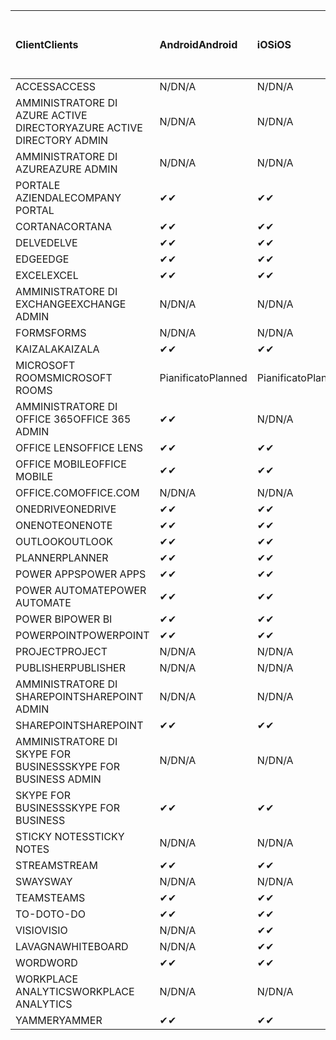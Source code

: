 <!-- This file is generated automatically. Changes made to this file will be overwritten.-->
|<span data-ttu-id="00f2f-101">Client</span><span class="sxs-lookup"><span data-stu-id="00f2f-101">Clients</span></span>|<span data-ttu-id="00f2f-102">Android</span><span class="sxs-lookup"><span data-stu-id="00f2f-102">Android</span></span>|<span data-ttu-id="00f2f-103">iOS</span><span class="sxs-lookup"><span data-stu-id="00f2f-103">iOS</span></span>|<span data-ttu-id="00f2f-104">Mac</span><span class="sxs-lookup"><span data-stu-id="00f2f-104">Mac</span></span>|<span data-ttu-id="00f2f-105">Windows 10</span><span class="sxs-lookup"><span data-stu-id="00f2f-105">Windows 10</span></span><br><span data-ttu-id="00f2f-106">Desktop</span><span class="sxs-lookup"><span data-stu-id="00f2f-106">Desktop</span></span>|<span data-ttu-id="00f2f-107">Windows 10</span><span class="sxs-lookup"><span data-stu-id="00f2f-107">Windows 10</span></span><br><span data-ttu-id="00f2f-108">App moderne</span><span class="sxs-lookup"><span data-stu-id="00f2f-108">Modern Apps</span></span>|
|:-|:-|:-|:-|:-|:-|
|<span data-ttu-id="00f2f-109">ACCESS</span><span class="sxs-lookup"><span data-stu-id="00f2f-109">ACCESS</span></span>|<span data-ttu-id="00f2f-110">N/D</span><span class="sxs-lookup"><span data-stu-id="00f2f-110">N/A</span></span>|<span data-ttu-id="00f2f-111">N/D</span><span class="sxs-lookup"><span data-stu-id="00f2f-111">N/A</span></span>|<span data-ttu-id="00f2f-112">N/D</span><span class="sxs-lookup"><span data-stu-id="00f2f-112">N/A</span></span>|<span data-ttu-id="00f2f-113">✔</span><span class="sxs-lookup"><span data-stu-id="00f2f-113">✔</span></span>|<span data-ttu-id="00f2f-114">N/D</span><span class="sxs-lookup"><span data-stu-id="00f2f-114">N/A</span></span>|
|<span data-ttu-id="00f2f-115">AMMINISTRATORE DI AZURE ACTIVE DIRECTORY</span><span class="sxs-lookup"><span data-stu-id="00f2f-115">AZURE ACTIVE DIRECTORY ADMIN</span></span>|<span data-ttu-id="00f2f-116">N/D</span><span class="sxs-lookup"><span data-stu-id="00f2f-116">N/A</span></span>|<span data-ttu-id="00f2f-117">N/D</span><span class="sxs-lookup"><span data-stu-id="00f2f-117">N/A</span></span>|<span data-ttu-id="00f2f-118">N/D</span><span class="sxs-lookup"><span data-stu-id="00f2f-118">N/A</span></span>|<span data-ttu-id="00f2f-119">✔</span><span class="sxs-lookup"><span data-stu-id="00f2f-119">✔</span></span>|<span data-ttu-id="00f2f-120">N/D</span><span class="sxs-lookup"><span data-stu-id="00f2f-120">N/A</span></span>|
|<span data-ttu-id="00f2f-121">AMMINISTRATORE DI AZURE</span><span class="sxs-lookup"><span data-stu-id="00f2f-121">AZURE ADMIN</span></span>|<span data-ttu-id="00f2f-122">N/D</span><span class="sxs-lookup"><span data-stu-id="00f2f-122">N/A</span></span>|<span data-ttu-id="00f2f-123">N/D</span><span class="sxs-lookup"><span data-stu-id="00f2f-123">N/A</span></span>|<span data-ttu-id="00f2f-124">N/D</span><span class="sxs-lookup"><span data-stu-id="00f2f-124">N/A</span></span>|<span data-ttu-id="00f2f-125">N/D</span><span class="sxs-lookup"><span data-stu-id="00f2f-125">N/A</span></span>|<span data-ttu-id="00f2f-126">N/D</span><span class="sxs-lookup"><span data-stu-id="00f2f-126">N/A</span></span>|
|<span data-ttu-id="00f2f-127">PORTALE AZIENDALE</span><span class="sxs-lookup"><span data-stu-id="00f2f-127">COMPANY PORTAL</span></span>|<span data-ttu-id="00f2f-128">✔</span><span class="sxs-lookup"><span data-stu-id="00f2f-128">✔</span></span>|<span data-ttu-id="00f2f-129">✔</span><span class="sxs-lookup"><span data-stu-id="00f2f-129">✔</span></span>|<span data-ttu-id="00f2f-130">✔</span><span class="sxs-lookup"><span data-stu-id="00f2f-130">✔</span></span>|<span data-ttu-id="00f2f-131">N/D</span><span class="sxs-lookup"><span data-stu-id="00f2f-131">N/A</span></span>|<span data-ttu-id="00f2f-132">✔</span><span class="sxs-lookup"><span data-stu-id="00f2f-132">✔</span></span>|
|<span data-ttu-id="00f2f-133">CORTANA</span><span class="sxs-lookup"><span data-stu-id="00f2f-133">CORTANA</span></span>|<span data-ttu-id="00f2f-134">✔</span><span class="sxs-lookup"><span data-stu-id="00f2f-134">✔</span></span>|<span data-ttu-id="00f2f-135">✔</span><span class="sxs-lookup"><span data-stu-id="00f2f-135">✔</span></span>|<span data-ttu-id="00f2f-136">N/D</span><span class="sxs-lookup"><span data-stu-id="00f2f-136">N/A</span></span>|<span data-ttu-id="00f2f-137">N/D</span><span class="sxs-lookup"><span data-stu-id="00f2f-137">N/A</span></span>|<span data-ttu-id="00f2f-138">✔</span><span class="sxs-lookup"><span data-stu-id="00f2f-138">✔</span></span>|
|<span data-ttu-id="00f2f-139">DELVE</span><span class="sxs-lookup"><span data-stu-id="00f2f-139">DELVE</span></span>|<span data-ttu-id="00f2f-140">✔</span><span class="sxs-lookup"><span data-stu-id="00f2f-140">✔</span></span>|<span data-ttu-id="00f2f-141">✔</span><span class="sxs-lookup"><span data-stu-id="00f2f-141">✔</span></span>|<span data-ttu-id="00f2f-142">N/D</span><span class="sxs-lookup"><span data-stu-id="00f2f-142">N/A</span></span>|<span data-ttu-id="00f2f-143">N/D</span><span class="sxs-lookup"><span data-stu-id="00f2f-143">N/A</span></span>|<span data-ttu-id="00f2f-144">N/D</span><span class="sxs-lookup"><span data-stu-id="00f2f-144">N/A</span></span>|
|<span data-ttu-id="00f2f-145">EDGE</span><span class="sxs-lookup"><span data-stu-id="00f2f-145">EDGE</span></span>|<span data-ttu-id="00f2f-146">✔</span><span class="sxs-lookup"><span data-stu-id="00f2f-146">✔</span></span>|<span data-ttu-id="00f2f-147">✔</span><span class="sxs-lookup"><span data-stu-id="00f2f-147">✔</span></span>|<span data-ttu-id="00f2f-148">N/D</span><span class="sxs-lookup"><span data-stu-id="00f2f-148">N/A</span></span>|<span data-ttu-id="00f2f-149">✔</span><span class="sxs-lookup"><span data-stu-id="00f2f-149">✔</span></span>|<span data-ttu-id="00f2f-150">N/D</span><span class="sxs-lookup"><span data-stu-id="00f2f-150">N/A</span></span>|
|<span data-ttu-id="00f2f-151">EXCEL</span><span class="sxs-lookup"><span data-stu-id="00f2f-151">EXCEL</span></span>|<span data-ttu-id="00f2f-152">✔</span><span class="sxs-lookup"><span data-stu-id="00f2f-152">✔</span></span>|<span data-ttu-id="00f2f-153">✔</span><span class="sxs-lookup"><span data-stu-id="00f2f-153">✔</span></span>|<span data-ttu-id="00f2f-154">✔</span><span class="sxs-lookup"><span data-stu-id="00f2f-154">✔</span></span>|<span data-ttu-id="00f2f-155">✔</span><span class="sxs-lookup"><span data-stu-id="00f2f-155">✔</span></span>|<span data-ttu-id="00f2f-156">✔</span><span class="sxs-lookup"><span data-stu-id="00f2f-156">✔</span></span>|
|<span data-ttu-id="00f2f-157">AMMINISTRATORE DI EXCHANGE</span><span class="sxs-lookup"><span data-stu-id="00f2f-157">EXCHANGE ADMIN</span></span>|<span data-ttu-id="00f2f-158">N/D</span><span class="sxs-lookup"><span data-stu-id="00f2f-158">N/A</span></span>|<span data-ttu-id="00f2f-159">N/D</span><span class="sxs-lookup"><span data-stu-id="00f2f-159">N/A</span></span>|<span data-ttu-id="00f2f-160">N/D</span><span class="sxs-lookup"><span data-stu-id="00f2f-160">N/A</span></span>|<span data-ttu-id="00f2f-161">✔</span><span class="sxs-lookup"><span data-stu-id="00f2f-161">✔</span></span>|<span data-ttu-id="00f2f-162">N/D</span><span class="sxs-lookup"><span data-stu-id="00f2f-162">N/A</span></span>|
|<span data-ttu-id="00f2f-163">FORMS</span><span class="sxs-lookup"><span data-stu-id="00f2f-163">FORMS</span></span>|<span data-ttu-id="00f2f-164">N/D</span><span class="sxs-lookup"><span data-stu-id="00f2f-164">N/A</span></span>|<span data-ttu-id="00f2f-165">N/D</span><span class="sxs-lookup"><span data-stu-id="00f2f-165">N/A</span></span>|<span data-ttu-id="00f2f-166">N/D</span><span class="sxs-lookup"><span data-stu-id="00f2f-166">N/A</span></span>|<span data-ttu-id="00f2f-167">N/D</span><span class="sxs-lookup"><span data-stu-id="00f2f-167">N/A</span></span>|<span data-ttu-id="00f2f-168">N/D</span><span class="sxs-lookup"><span data-stu-id="00f2f-168">N/A</span></span>|
|<span data-ttu-id="00f2f-169">KAIZALA</span><span class="sxs-lookup"><span data-stu-id="00f2f-169">KAIZALA</span></span>|<span data-ttu-id="00f2f-170">✔</span><span class="sxs-lookup"><span data-stu-id="00f2f-170">✔</span></span>|<span data-ttu-id="00f2f-171">✔</span><span class="sxs-lookup"><span data-stu-id="00f2f-171">✔</span></span>|<span data-ttu-id="00f2f-172">N/D</span><span class="sxs-lookup"><span data-stu-id="00f2f-172">N/A</span></span>|<span data-ttu-id="00f2f-173">N/D</span><span class="sxs-lookup"><span data-stu-id="00f2f-173">N/A</span></span>|<span data-ttu-id="00f2f-174">N/D</span><span class="sxs-lookup"><span data-stu-id="00f2f-174">N/A</span></span>|
|<span data-ttu-id="00f2f-175">MICROSOFT ROOMS</span><span class="sxs-lookup"><span data-stu-id="00f2f-175">MICROSOFT ROOMS</span></span>|<span data-ttu-id="00f2f-176">Pianificato</span><span class="sxs-lookup"><span data-stu-id="00f2f-176">Planned</span></span>|<span data-ttu-id="00f2f-177">Pianificato</span><span class="sxs-lookup"><span data-stu-id="00f2f-177">Planned</span></span>|<span data-ttu-id="00f2f-178">N/D</span><span class="sxs-lookup"><span data-stu-id="00f2f-178">N/A</span></span>|<span data-ttu-id="00f2f-179">N/D</span><span class="sxs-lookup"><span data-stu-id="00f2f-179">N/A</span></span>|<span data-ttu-id="00f2f-180">N/D</span><span class="sxs-lookup"><span data-stu-id="00f2f-180">N/A</span></span>|
|<span data-ttu-id="00f2f-181">AMMINISTRATORE DI OFFICE 365</span><span class="sxs-lookup"><span data-stu-id="00f2f-181">OFFICE 365 ADMIN</span></span>|<span data-ttu-id="00f2f-182">✔</span><span class="sxs-lookup"><span data-stu-id="00f2f-182">✔</span></span>|<span data-ttu-id="00f2f-183">N/D</span><span class="sxs-lookup"><span data-stu-id="00f2f-183">N/A</span></span>|<span data-ttu-id="00f2f-184">N/D</span><span class="sxs-lookup"><span data-stu-id="00f2f-184">N/A</span></span>|<span data-ttu-id="00f2f-185">N/D</span><span class="sxs-lookup"><span data-stu-id="00f2f-185">N/A</span></span>|<span data-ttu-id="00f2f-186">N/D</span><span class="sxs-lookup"><span data-stu-id="00f2f-186">N/A</span></span>|
|<span data-ttu-id="00f2f-187">OFFICE LENS</span><span class="sxs-lookup"><span data-stu-id="00f2f-187">OFFICE LENS</span></span>|<span data-ttu-id="00f2f-188">✔</span><span class="sxs-lookup"><span data-stu-id="00f2f-188">✔</span></span>|<span data-ttu-id="00f2f-189">✔</span><span class="sxs-lookup"><span data-stu-id="00f2f-189">✔</span></span>|<span data-ttu-id="00f2f-190">N/D</span><span class="sxs-lookup"><span data-stu-id="00f2f-190">N/A</span></span>|<span data-ttu-id="00f2f-191">N/D</span><span class="sxs-lookup"><span data-stu-id="00f2f-191">N/A</span></span>|<span data-ttu-id="00f2f-192">✔</span><span class="sxs-lookup"><span data-stu-id="00f2f-192">✔</span></span>|
|<span data-ttu-id="00f2f-193">OFFICE MOBILE</span><span class="sxs-lookup"><span data-stu-id="00f2f-193">OFFICE MOBILE</span></span>|<span data-ttu-id="00f2f-194">✔</span><span class="sxs-lookup"><span data-stu-id="00f2f-194">✔</span></span>|<span data-ttu-id="00f2f-195">✔</span><span class="sxs-lookup"><span data-stu-id="00f2f-195">✔</span></span>|<span data-ttu-id="00f2f-196">N/D</span><span class="sxs-lookup"><span data-stu-id="00f2f-196">N/A</span></span>|<span data-ttu-id="00f2f-197">N/D</span><span class="sxs-lookup"><span data-stu-id="00f2f-197">N/A</span></span>|<span data-ttu-id="00f2f-198">N/D</span><span class="sxs-lookup"><span data-stu-id="00f2f-198">N/A</span></span>|
|<span data-ttu-id="00f2f-199">OFFICE.COM</span><span class="sxs-lookup"><span data-stu-id="00f2f-199">OFFICE.COM</span></span>|<span data-ttu-id="00f2f-200">N/D</span><span class="sxs-lookup"><span data-stu-id="00f2f-200">N/A</span></span>|<span data-ttu-id="00f2f-201">N/D</span><span class="sxs-lookup"><span data-stu-id="00f2f-201">N/A</span></span>|<span data-ttu-id="00f2f-202">N/D</span><span class="sxs-lookup"><span data-stu-id="00f2f-202">N/A</span></span>|<span data-ttu-id="00f2f-203">N/D</span><span class="sxs-lookup"><span data-stu-id="00f2f-203">N/A</span></span>|<span data-ttu-id="00f2f-204">✔</span><span class="sxs-lookup"><span data-stu-id="00f2f-204">✔</span></span>|
|<span data-ttu-id="00f2f-205">ONEDRIVE</span><span class="sxs-lookup"><span data-stu-id="00f2f-205">ONEDRIVE</span></span>|<span data-ttu-id="00f2f-206">✔</span><span class="sxs-lookup"><span data-stu-id="00f2f-206">✔</span></span>|<span data-ttu-id="00f2f-207">✔</span><span class="sxs-lookup"><span data-stu-id="00f2f-207">✔</span></span>|<span data-ttu-id="00f2f-208">✔</span><span class="sxs-lookup"><span data-stu-id="00f2f-208">✔</span></span>|<span data-ttu-id="00f2f-209">✔</span><span class="sxs-lookup"><span data-stu-id="00f2f-209">✔</span></span>|<span data-ttu-id="00f2f-210">✔</span><span class="sxs-lookup"><span data-stu-id="00f2f-210">✔</span></span>|
|<span data-ttu-id="00f2f-211">ONENOTE</span><span class="sxs-lookup"><span data-stu-id="00f2f-211">ONENOTE</span></span>|<span data-ttu-id="00f2f-212">✔</span><span class="sxs-lookup"><span data-stu-id="00f2f-212">✔</span></span>|<span data-ttu-id="00f2f-213">✔</span><span class="sxs-lookup"><span data-stu-id="00f2f-213">✔</span></span>|<span data-ttu-id="00f2f-214">✔</span><span class="sxs-lookup"><span data-stu-id="00f2f-214">✔</span></span>|<span data-ttu-id="00f2f-215">✔</span><span class="sxs-lookup"><span data-stu-id="00f2f-215">✔</span></span>|<span data-ttu-id="00f2f-216">✔</span><span class="sxs-lookup"><span data-stu-id="00f2f-216">✔</span></span>|
|<span data-ttu-id="00f2f-217">OUTLOOK</span><span class="sxs-lookup"><span data-stu-id="00f2f-217">OUTLOOK</span></span>|<span data-ttu-id="00f2f-218">✔</span><span class="sxs-lookup"><span data-stu-id="00f2f-218">✔</span></span>|<span data-ttu-id="00f2f-219">✔</span><span class="sxs-lookup"><span data-stu-id="00f2f-219">✔</span></span>|<span data-ttu-id="00f2f-220">✔</span><span class="sxs-lookup"><span data-stu-id="00f2f-220">✔</span></span>|<span data-ttu-id="00f2f-221">✔</span><span class="sxs-lookup"><span data-stu-id="00f2f-221">✔</span></span>|<span data-ttu-id="00f2f-222">✔</span><span class="sxs-lookup"><span data-stu-id="00f2f-222">✔</span></span>|
|<span data-ttu-id="00f2f-223">PLANNER</span><span class="sxs-lookup"><span data-stu-id="00f2f-223">PLANNER</span></span>|<span data-ttu-id="00f2f-224">✔</span><span class="sxs-lookup"><span data-stu-id="00f2f-224">✔</span></span>|<span data-ttu-id="00f2f-225">✔</span><span class="sxs-lookup"><span data-stu-id="00f2f-225">✔</span></span>|<span data-ttu-id="00f2f-226">N/D</span><span class="sxs-lookup"><span data-stu-id="00f2f-226">N/A</span></span>|<span data-ttu-id="00f2f-227">N/D</span><span class="sxs-lookup"><span data-stu-id="00f2f-227">N/A</span></span>|<span data-ttu-id="00f2f-228">N/D</span><span class="sxs-lookup"><span data-stu-id="00f2f-228">N/A</span></span>|
|<span data-ttu-id="00f2f-229">POWER APPS</span><span class="sxs-lookup"><span data-stu-id="00f2f-229">POWER APPS</span></span>|<span data-ttu-id="00f2f-230">✔</span><span class="sxs-lookup"><span data-stu-id="00f2f-230">✔</span></span>|<span data-ttu-id="00f2f-231">✔</span><span class="sxs-lookup"><span data-stu-id="00f2f-231">✔</span></span>|<span data-ttu-id="00f2f-232">N/D</span><span class="sxs-lookup"><span data-stu-id="00f2f-232">N/A</span></span>|<span data-ttu-id="00f2f-233">N/D</span><span class="sxs-lookup"><span data-stu-id="00f2f-233">N/A</span></span>|<span data-ttu-id="00f2f-234">✔</span><span class="sxs-lookup"><span data-stu-id="00f2f-234">✔</span></span>|
|<span data-ttu-id="00f2f-235">POWER AUTOMATE</span><span class="sxs-lookup"><span data-stu-id="00f2f-235">POWER AUTOMATE</span></span>|<span data-ttu-id="00f2f-236">✔</span><span class="sxs-lookup"><span data-stu-id="00f2f-236">✔</span></span>|<span data-ttu-id="00f2f-237">✔</span><span class="sxs-lookup"><span data-stu-id="00f2f-237">✔</span></span>|<span data-ttu-id="00f2f-238">N/D</span><span class="sxs-lookup"><span data-stu-id="00f2f-238">N/A</span></span>|<span data-ttu-id="00f2f-239">N/D</span><span class="sxs-lookup"><span data-stu-id="00f2f-239">N/A</span></span>|<span data-ttu-id="00f2f-240">N/D</span><span class="sxs-lookup"><span data-stu-id="00f2f-240">N/A</span></span>|
|<span data-ttu-id="00f2f-241">POWER BI</span><span class="sxs-lookup"><span data-stu-id="00f2f-241">POWER BI</span></span>|<span data-ttu-id="00f2f-242">✔</span><span class="sxs-lookup"><span data-stu-id="00f2f-242">✔</span></span>|<span data-ttu-id="00f2f-243">✔</span><span class="sxs-lookup"><span data-stu-id="00f2f-243">✔</span></span>|<span data-ttu-id="00f2f-244">N/D</span><span class="sxs-lookup"><span data-stu-id="00f2f-244">N/A</span></span>|<span data-ttu-id="00f2f-245">✔</span><span class="sxs-lookup"><span data-stu-id="00f2f-245">✔</span></span>|<span data-ttu-id="00f2f-246">✔</span><span class="sxs-lookup"><span data-stu-id="00f2f-246">✔</span></span>|
|<span data-ttu-id="00f2f-247">POWERPOINT</span><span class="sxs-lookup"><span data-stu-id="00f2f-247">POWERPOINT</span></span>|<span data-ttu-id="00f2f-248">✔</span><span class="sxs-lookup"><span data-stu-id="00f2f-248">✔</span></span>|<span data-ttu-id="00f2f-249">✔</span><span class="sxs-lookup"><span data-stu-id="00f2f-249">✔</span></span>|<span data-ttu-id="00f2f-250">✔</span><span class="sxs-lookup"><span data-stu-id="00f2f-250">✔</span></span>|<span data-ttu-id="00f2f-251">✔</span><span class="sxs-lookup"><span data-stu-id="00f2f-251">✔</span></span>|<span data-ttu-id="00f2f-252">✔</span><span class="sxs-lookup"><span data-stu-id="00f2f-252">✔</span></span>|
|<span data-ttu-id="00f2f-253">PROJECT</span><span class="sxs-lookup"><span data-stu-id="00f2f-253">PROJECT</span></span>|<span data-ttu-id="00f2f-254">N/D</span><span class="sxs-lookup"><span data-stu-id="00f2f-254">N/A</span></span>|<span data-ttu-id="00f2f-255">N/D</span><span class="sxs-lookup"><span data-stu-id="00f2f-255">N/A</span></span>|<span data-ttu-id="00f2f-256">N/D</span><span class="sxs-lookup"><span data-stu-id="00f2f-256">N/A</span></span>|<span data-ttu-id="00f2f-257">✔</span><span class="sxs-lookup"><span data-stu-id="00f2f-257">✔</span></span>|<span data-ttu-id="00f2f-258">N/D</span><span class="sxs-lookup"><span data-stu-id="00f2f-258">N/A</span></span>|
|<span data-ttu-id="00f2f-259">PUBLISHER</span><span class="sxs-lookup"><span data-stu-id="00f2f-259">PUBLISHER</span></span>|<span data-ttu-id="00f2f-260">N/D</span><span class="sxs-lookup"><span data-stu-id="00f2f-260">N/A</span></span>|<span data-ttu-id="00f2f-261">N/D</span><span class="sxs-lookup"><span data-stu-id="00f2f-261">N/A</span></span>|<span data-ttu-id="00f2f-262">N/D</span><span class="sxs-lookup"><span data-stu-id="00f2f-262">N/A</span></span>|<span data-ttu-id="00f2f-263">✔</span><span class="sxs-lookup"><span data-stu-id="00f2f-263">✔</span></span>|<span data-ttu-id="00f2f-264">N/D</span><span class="sxs-lookup"><span data-stu-id="00f2f-264">N/A</span></span>|
|<span data-ttu-id="00f2f-265">AMMINISTRATORE DI SHAREPOINT</span><span class="sxs-lookup"><span data-stu-id="00f2f-265">SHAREPOINT ADMIN</span></span>|<span data-ttu-id="00f2f-266">N/D</span><span class="sxs-lookup"><span data-stu-id="00f2f-266">N/A</span></span>|<span data-ttu-id="00f2f-267">N/D</span><span class="sxs-lookup"><span data-stu-id="00f2f-267">N/A</span></span>|<span data-ttu-id="00f2f-268">N/D</span><span class="sxs-lookup"><span data-stu-id="00f2f-268">N/A</span></span>|<span data-ttu-id="00f2f-269">✔</span><span class="sxs-lookup"><span data-stu-id="00f2f-269">✔</span></span>|<span data-ttu-id="00f2f-270">N/D</span><span class="sxs-lookup"><span data-stu-id="00f2f-270">N/A</span></span>|
|<span data-ttu-id="00f2f-271">SHAREPOINT</span><span class="sxs-lookup"><span data-stu-id="00f2f-271">SHAREPOINT</span></span>|<span data-ttu-id="00f2f-272">✔</span><span class="sxs-lookup"><span data-stu-id="00f2f-272">✔</span></span>|<span data-ttu-id="00f2f-273">✔</span><span class="sxs-lookup"><span data-stu-id="00f2f-273">✔</span></span>|<span data-ttu-id="00f2f-274">N/D</span><span class="sxs-lookup"><span data-stu-id="00f2f-274">N/A</span></span>|<span data-ttu-id="00f2f-275">N/D</span><span class="sxs-lookup"><span data-stu-id="00f2f-275">N/A</span></span>|<span data-ttu-id="00f2f-276">N/D</span><span class="sxs-lookup"><span data-stu-id="00f2f-276">N/A</span></span>|
|<span data-ttu-id="00f2f-277">AMMINISTRATORE DI SKYPE FOR BUSINESS</span><span class="sxs-lookup"><span data-stu-id="00f2f-277">SKYPE FOR BUSINESS ADMIN</span></span>|<span data-ttu-id="00f2f-278">N/D</span><span class="sxs-lookup"><span data-stu-id="00f2f-278">N/A</span></span>|<span data-ttu-id="00f2f-279">N/D</span><span class="sxs-lookup"><span data-stu-id="00f2f-279">N/A</span></span>|<span data-ttu-id="00f2f-280">N/D</span><span class="sxs-lookup"><span data-stu-id="00f2f-280">N/A</span></span>|<span data-ttu-id="00f2f-281">✔</span><span class="sxs-lookup"><span data-stu-id="00f2f-281">✔</span></span>|<span data-ttu-id="00f2f-282">N/D</span><span class="sxs-lookup"><span data-stu-id="00f2f-282">N/A</span></span>|
|<span data-ttu-id="00f2f-283">SKYPE FOR BUSINESS</span><span class="sxs-lookup"><span data-stu-id="00f2f-283">SKYPE FOR BUSINESS</span></span>|<span data-ttu-id="00f2f-284">✔</span><span class="sxs-lookup"><span data-stu-id="00f2f-284">✔</span></span>|<span data-ttu-id="00f2f-285">✔</span><span class="sxs-lookup"><span data-stu-id="00f2f-285">✔</span></span>|<span data-ttu-id="00f2f-286">✔</span><span class="sxs-lookup"><span data-stu-id="00f2f-286">✔</span></span>|<span data-ttu-id="00f2f-287">✔</span><span class="sxs-lookup"><span data-stu-id="00f2f-287">✔</span></span>|<span data-ttu-id="00f2f-288">N/D</span><span class="sxs-lookup"><span data-stu-id="00f2f-288">N/A</span></span>|
|<span data-ttu-id="00f2f-289">STICKY NOTES</span><span class="sxs-lookup"><span data-stu-id="00f2f-289">STICKY NOTES</span></span>|<span data-ttu-id="00f2f-290">N/D</span><span class="sxs-lookup"><span data-stu-id="00f2f-290">N/A</span></span>|<span data-ttu-id="00f2f-291">N/D</span><span class="sxs-lookup"><span data-stu-id="00f2f-291">N/A</span></span>|<span data-ttu-id="00f2f-292">N/D</span><span class="sxs-lookup"><span data-stu-id="00f2f-292">N/A</span></span>|<span data-ttu-id="00f2f-293">N/D</span><span class="sxs-lookup"><span data-stu-id="00f2f-293">N/A</span></span>|<span data-ttu-id="00f2f-294">✔</span><span class="sxs-lookup"><span data-stu-id="00f2f-294">✔</span></span>|
|<span data-ttu-id="00f2f-295">STREAM</span><span class="sxs-lookup"><span data-stu-id="00f2f-295">STREAM</span></span>|<span data-ttu-id="00f2f-296">✔</span><span class="sxs-lookup"><span data-stu-id="00f2f-296">✔</span></span>|<span data-ttu-id="00f2f-297">✔</span><span class="sxs-lookup"><span data-stu-id="00f2f-297">✔</span></span>|<span data-ttu-id="00f2f-298">N/D</span><span class="sxs-lookup"><span data-stu-id="00f2f-298">N/A</span></span>|<span data-ttu-id="00f2f-299">N/D</span><span class="sxs-lookup"><span data-stu-id="00f2f-299">N/A</span></span>|<span data-ttu-id="00f2f-300">N/D</span><span class="sxs-lookup"><span data-stu-id="00f2f-300">N/A</span></span>|
|<span data-ttu-id="00f2f-301">SWAY</span><span class="sxs-lookup"><span data-stu-id="00f2f-301">SWAY</span></span>|<span data-ttu-id="00f2f-302">N/D</span><span class="sxs-lookup"><span data-stu-id="00f2f-302">N/A</span></span>|<span data-ttu-id="00f2f-303">N/D</span><span class="sxs-lookup"><span data-stu-id="00f2f-303">N/A</span></span>|<span data-ttu-id="00f2f-304">N/D</span><span class="sxs-lookup"><span data-stu-id="00f2f-304">N/A</span></span>|<span data-ttu-id="00f2f-305">N/D</span><span class="sxs-lookup"><span data-stu-id="00f2f-305">N/A</span></span>|<span data-ttu-id="00f2f-306">✔</span><span class="sxs-lookup"><span data-stu-id="00f2f-306">✔</span></span>|
|<span data-ttu-id="00f2f-307">TEAMS</span><span class="sxs-lookup"><span data-stu-id="00f2f-307">TEAMS</span></span>|<span data-ttu-id="00f2f-308">✔</span><span class="sxs-lookup"><span data-stu-id="00f2f-308">✔</span></span>|<span data-ttu-id="00f2f-309">✔</span><span class="sxs-lookup"><span data-stu-id="00f2f-309">✔</span></span>|<span data-ttu-id="00f2f-310">✔</span><span class="sxs-lookup"><span data-stu-id="00f2f-310">✔</span></span>|<span data-ttu-id="00f2f-311">✔</span><span class="sxs-lookup"><span data-stu-id="00f2f-311">✔</span></span>|<span data-ttu-id="00f2f-312">N/D</span><span class="sxs-lookup"><span data-stu-id="00f2f-312">N/A</span></span>|
|<span data-ttu-id="00f2f-313">TO-DO</span><span class="sxs-lookup"><span data-stu-id="00f2f-313">TO-DO</span></span>|<span data-ttu-id="00f2f-314">✔</span><span class="sxs-lookup"><span data-stu-id="00f2f-314">✔</span></span>|<span data-ttu-id="00f2f-315">✔</span><span class="sxs-lookup"><span data-stu-id="00f2f-315">✔</span></span>|<span data-ttu-id="00f2f-316">✔</span><span class="sxs-lookup"><span data-stu-id="00f2f-316">✔</span></span>|<span data-ttu-id="00f2f-317">N/D</span><span class="sxs-lookup"><span data-stu-id="00f2f-317">N/A</span></span>|<span data-ttu-id="00f2f-318">✔</span><span class="sxs-lookup"><span data-stu-id="00f2f-318">✔</span></span>|
|<span data-ttu-id="00f2f-319">VISIO</span><span class="sxs-lookup"><span data-stu-id="00f2f-319">VISIO</span></span>|<span data-ttu-id="00f2f-320">N/D</span><span class="sxs-lookup"><span data-stu-id="00f2f-320">N/A</span></span>|<span data-ttu-id="00f2f-321">✔</span><span class="sxs-lookup"><span data-stu-id="00f2f-321">✔</span></span>|<span data-ttu-id="00f2f-322">N/D</span><span class="sxs-lookup"><span data-stu-id="00f2f-322">N/A</span></span>|<span data-ttu-id="00f2f-323">✔</span><span class="sxs-lookup"><span data-stu-id="00f2f-323">✔</span></span>|<span data-ttu-id="00f2f-324">N/D</span><span class="sxs-lookup"><span data-stu-id="00f2f-324">N/A</span></span>|
|<span data-ttu-id="00f2f-325">LAVAGNA</span><span class="sxs-lookup"><span data-stu-id="00f2f-325">WHITEBOARD</span></span>|<span data-ttu-id="00f2f-326">N/D</span><span class="sxs-lookup"><span data-stu-id="00f2f-326">N/A</span></span>|<span data-ttu-id="00f2f-327">✔</span><span class="sxs-lookup"><span data-stu-id="00f2f-327">✔</span></span>|<span data-ttu-id="00f2f-328">N/D</span><span class="sxs-lookup"><span data-stu-id="00f2f-328">N/A</span></span>|<span data-ttu-id="00f2f-329">N/D</span><span class="sxs-lookup"><span data-stu-id="00f2f-329">N/A</span></span>|<span data-ttu-id="00f2f-330">✔</span><span class="sxs-lookup"><span data-stu-id="00f2f-330">✔</span></span>|
|<span data-ttu-id="00f2f-331">WORD</span><span class="sxs-lookup"><span data-stu-id="00f2f-331">WORD</span></span>|<span data-ttu-id="00f2f-332">✔</span><span class="sxs-lookup"><span data-stu-id="00f2f-332">✔</span></span>|<span data-ttu-id="00f2f-333">✔</span><span class="sxs-lookup"><span data-stu-id="00f2f-333">✔</span></span>|<span data-ttu-id="00f2f-334">✔</span><span class="sxs-lookup"><span data-stu-id="00f2f-334">✔</span></span>|<span data-ttu-id="00f2f-335">✔</span><span class="sxs-lookup"><span data-stu-id="00f2f-335">✔</span></span>|<span data-ttu-id="00f2f-336">✔</span><span class="sxs-lookup"><span data-stu-id="00f2f-336">✔</span></span>|
|<span data-ttu-id="00f2f-337">WORKPLACE ANALYTICS</span><span class="sxs-lookup"><span data-stu-id="00f2f-337">WORKPLACE ANALYTICS</span></span>|<span data-ttu-id="00f2f-338">N/D</span><span class="sxs-lookup"><span data-stu-id="00f2f-338">N/A</span></span>|<span data-ttu-id="00f2f-339">N/D</span><span class="sxs-lookup"><span data-stu-id="00f2f-339">N/A</span></span>|<span data-ttu-id="00f2f-340">N/D</span><span class="sxs-lookup"><span data-stu-id="00f2f-340">N/A</span></span>|<span data-ttu-id="00f2f-341">N/D</span><span class="sxs-lookup"><span data-stu-id="00f2f-341">N/A</span></span>|<span data-ttu-id="00f2f-342">N/D</span><span class="sxs-lookup"><span data-stu-id="00f2f-342">N/A</span></span>|
|<span data-ttu-id="00f2f-343">YAMMER</span><span class="sxs-lookup"><span data-stu-id="00f2f-343">YAMMER</span></span>|<span data-ttu-id="00f2f-344">✔</span><span class="sxs-lookup"><span data-stu-id="00f2f-344">✔</span></span>|<span data-ttu-id="00f2f-345">✔</span><span class="sxs-lookup"><span data-stu-id="00f2f-345">✔</span></span>|<span data-ttu-id="00f2f-346">✔</span><span class="sxs-lookup"><span data-stu-id="00f2f-346">✔</span></span>|<span data-ttu-id="00f2f-347">✔</span><span class="sxs-lookup"><span data-stu-id="00f2f-347">✔</span></span>|<span data-ttu-id="00f2f-348">N/D</span><span class="sxs-lookup"><span data-stu-id="00f2f-348">N/A</span></span>|
